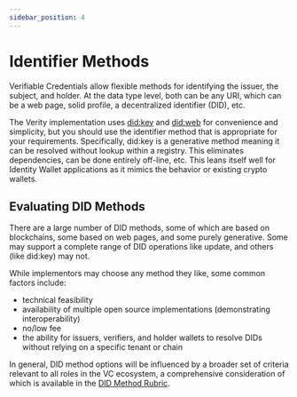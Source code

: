 ```yaml
---
sidebar_position: 4
---
```


# Identifier Methods

Verifiable Credentials allow flexible methods for identifying the issuer, the subject, and holder. At the data type level, both can be any URI, which can be a web page, solid profile, a decentralized identifier (DID), etc.

The Verity implementation uses [did:key](https://w3c-ccg.github.io/did-method-key/) and [did:web](https://w3c-ccg.github.io/did-method-web/) for convenience and simplicity, but you should use the identifier method that is appropriate for your requirements. Specifically, did:key is a generative method meaning it can be resolved without lookup within a registry. This eliminates dependencies, can be done entirely off-line, etc. This leans itself well for Identity Wallet applications as it mimics the behavior or existing crypto wallets.

## Evaluating DID Methods

There are a large number of DID methods, some of which are based on blockchains, some based on web pages, and some purely generative. Some may support a complete range of DID operations like update, and others (like did:key) may not.

While implementors may choose any method they like, some common factors include:

- technical feasibility
- availability of multiple open source implementations (demonstrating interoperability)
- no/low fee
- the ability for issuers, verifiers, and holder wallets to resolve DIDs without relying on a specific tenant or chain

In general, DID method options will be influenced by a broader set of criteria relevant to all roles in the VC ecosystem, a comprehensive consideration of which is available in the [DID Method Rubric](https://w3c.github.io/did-rubric).
